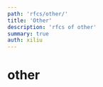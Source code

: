 ```yaml
---
path: 'rfcs/other/'
title: 'Other'
description: 'rfcs of other'
summary: true
auth: xiliu
---
```


# other 
